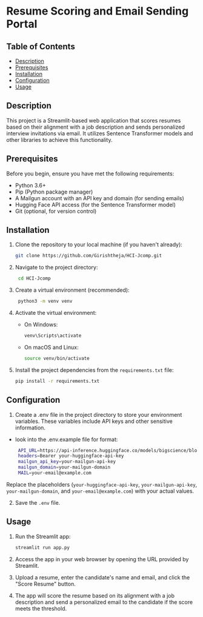 # Resume Scoring and Email Sending Portal

<!-- ![GitHub license](https://img.shields.io/badge/license-MIT-blue.svg) -->

## Table of Contents

- [Description](#description)
- [Prerequisites](#prerequisites)
- [Installation](#installation)
- [Configuration](#configuration)
- [Usage](#usage)
<!-- - [Contributing](#contributing)
- [License](#license) -->

## Description

This project is a Streamlit-based web application that scores resumes based on their alignment with a job description and sends personalized interview invitations via email. It utilizes Sentence Transformer models and other libraries to achieve this functionality.

## Prerequisites

Before you begin, ensure you have met the following requirements:

- Python 3.6+
- Pip (Python package manager)
- A Mailgun account with an API key and domain (for sending emails)
- Hugging Face API access (for the Sentence Transformer model)
- Git (optional, for version control)

## Installation

1. Clone the repository to your local machine (if you haven't already):

   ```bash
   git clone https://github.com/Girishtheja/HCI-Jcomp.git
2. Navigate to the project directory:
 
   ```bash
    cd HCI-Jcomp
3. Create a virtual environment (recommended):
   ```bash
    python3 -m venv venv
4. Activate the virtual environment:

   - On Windows:
       ```bash
       venv\Scripts\activate
    
   - On macOS and Linux:
       ```bash
       source venv/bin/activate

5. Install the project dependencies from the `requirements.txt` file:
   ```bash
   pip install -r requirements.txt


## Configuration
1. Create a .env file in the project directory to store your environment variables. These variables include API keys and other sensitive information.

- look into the .env.example file for format:
   ```bash
    API_URL=https://api-inference.huggingface.co/models/bigscience/bloom
    headers=Bearer your-huggingface-api-key
    mailgun_api_key=your-mailgun-api-key
    mailgun_domain=your-mailgun-domain
    MAIL=your-email@example.com

Replace the placeholders (`your-huggingface-api-key`, `your-mailgun-api-key`, `your-mailgun-domain`, and `your-email@example.com`) with your actual values.

2. Save the `.env` file.

## Usage

1. Run the Streamlit app:

    ```bash
    streamlit run app.py

2. Access the app in your web browser by opening the URL provided by Streamlit.
3. Upload a resume, enter the candidate's name and email, and click the "Score Resume" button.
4. The app will score the resume based on its alignment with a job description and send a personalized email to the candidate if the score meets the threshold.


